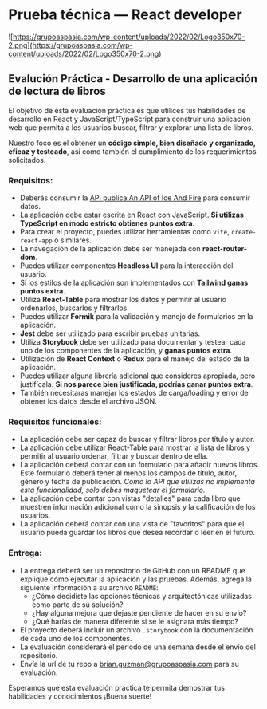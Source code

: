 # Prueba técnica — React developer
![https://grupoaspasia.com/wp-content/uploads/2022/02/Logo350x70-2.png](https://grupoaspasia.com/wp-content/uploads/2022/02/Logo350x70-2.png)
## Evalución Práctica - Desarrollo de una aplicación de lectura de libros

El objetivo de esta evaluación práctica es que utilices tus habilidades de desarrollo en React y JavaScript/TypeScript para construir una aplicación web que permita a los usuarios buscar, filtrar y explorar una lista de libros.

Nuestro foco es el obtener un **código simple, bien diseñado y organizado, eficaz y testeado**, así como también el cumplimiento de los requerimientos solicitados.

### Requisitos:
- Deberás consumir la [API publica An API of Ice And Fire](https://anapioficeandfire.com) para consumir datos.
- La aplicación debe estar escrita en React con JavaScript. **Si utilizas TypeScript en modo estricto obtienes puntos extra**.
- Para crear el proyecto, puedes utilizar herramientas como `vite`, `create-react-app` o similares.
- La navegación de la aplicación debe ser manejada con **react-router-dom**.
- Puedes utilizar componentes **Headless UI** para la interacción del usuario.
- Si los estilos de la aplicación son implementados con **Tailwind ganas puntos extra**.
- Utiliza **React-Table** para mostrar los datos y permitir al usuario ordenarlos, buscarlos y filtrarlos.
- Puedes utilizar **Formik** para la validación y manejo de formularios en la aplicación.
- **Jest** debe ser utilizado para escribir pruebas unitarias.
- Utiliza **Storybook** debe ser utilizado para documentar y testear cada uno de los componentes de la aplicación, y **ganas puntos extra**.
- Utilización de **React Context** o **Redux** para el manejo del estado de la aplicación.
- Puedes utilizar alguna librería adicional que consideres apropiada, pero justifícala. **Si nos parece bien justificada, podrías ganar puntos extra**.
- También necesitaras manejar los estados de carga/loading y error de obtener los datos desde el archivo JSON.

### Requisitos funcionales:
- La aplicación debe ser capaz de buscar y filtrar libros por título y autor.
- La aplicación debe utilizar React-Table para mostrar la lista de libros y permitir al usuario ordenar, filtrar y buscar dentro de ella.
- La aplicación deberá contar con un formulario para añadir nuevos libros. Este formulario deberá tener al menos los campos de título, autor, género y fecha de publicación. *Como la API que utilizas no implementa esta funcionalidad, solo debes maquetear el formulario.*
- La aplicación debe contar con vistas "detalles" para cada libro que muestren información adicional como la sinopsis y la calificación de los usuarios.
- La aplicación deberá contar con una vista de "favoritos" para que el usuario pueda guardar los libros que desea recordar o leer en el futuro.

### Entrega:
- La entrega deberá ser un repositorio de GitHub con un README que explique cómo ejecutar la aplicación y las pruebas. Además, agrega la siguiente información a su archivo `README`:
    - ¿Cómo decidiste las opciones técnicas y arquitectónicas utilizadas como parte de su solución?
    - ¿Hay alguna mejora que dejaste pendiente de hacer en su envío?
    - ¿Qué harías de manera diferente si se le asignara más tiempo?
- El proyecto deberá incluir un archivo `.storybook` con la documentación de cada uno de los componentes.
- La evaluación considerará el periodo de una semana desde el envío del repositorio.
- Envía la url de tu repo a brian.guzman@grupoaspasia.com para su evaluación.

Esperamos que esta evaluación práctica te permita demostrar tus habilidades y conocimientos ¡Buena suerte!